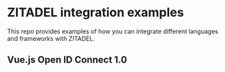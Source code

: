 # ZITADEL integration examples

This repo provides examples of how you can integrate different languages and frameworks with ZITADEL.

## Vue.js Open ID Connect 1.0

